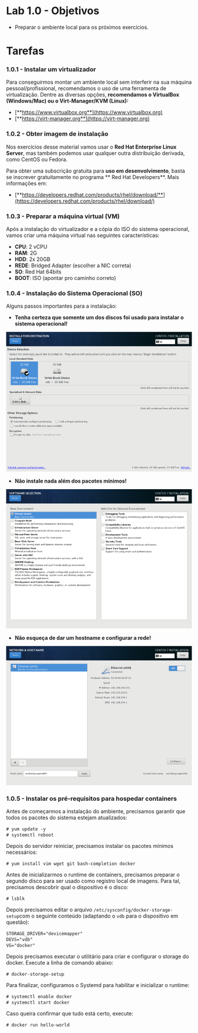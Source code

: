 # Lab 1.0 - Objetivos

* Preparar o ambiente local para os próximos exercícios.

# Tarefas

### 1.0.1 - Instalar um virtualizador

Para conseguirmos montar um ambiente local sem interferir na sua máquina pessoal/profissional, recomendamos o uso de uma ferramenta de virtualização. Dentre as diversas opções, **recomendamos o VirtualBox \(Windows/Mac\) ou o Virt-Manager/KVM \(Linux\):**

* [**https://www.virtualbox.org**](https://www.virtualbox.org)
* [**https://virt-manager.org**](https://virt-manager.org)

### 1.0.2 - Obter imagem de instalação

Nos exercícios desse material vamos usar o **Red Hat Enterprise Linux Server**, mas também podemos usar qualquer outra distribuição derivada, como CentOS ou Fedora.

Para obter uma subscrição gratuita para **uso em desenvolvimento**, basta se inscrever gratuitamente no programa ** Red Hat Developers**. Mais informações em:

* [**https://developers.redhat.com/products/rhel/download/**](https://developers.redhat.com/products/rhel/download/)

### 1.0.3 - Preparar a máquina virtual (VM)

Após a instalação do virtualizador e a cópia do ISO do sistema operacional, vamos criar uma máquina virtual nas seguintes características:

* **CPU**: 2 vCPU
* **RAM**: 2G
* **HDD**: 2x 20GB
* **REDE**: Bridged Adapter \(escolher a NIC correta\)
* **SO**: Red Hat 64bits
* **BOOT**: ISO \(apontar pro caminho correto\)

### 1.0.4 - Instalação do Sistema Operacional (SO)

Alguns passos importantes para a instalação:

* **Tenha certeza que somente um dos discos foi usado para instalar o sistema operacional!**

![](/parte1/extras/centos-install-disks.png)

* **Não instale nada além dos pacotes mínimos!**

![](/parte1/extras/centos-install-packages.png)

* **Não esqueça de dar um hostname e configurar a rede!**

![](/parte1/extras/centos-install-networking.png)

### 1.0.5 - Instalar os pré-requisitos para hospedar containers

Antes de começarmos a instalação do ambiente, precisamos garantir que todos os pacotes do sistema estejam atualizados:

```
# yum update -y
# systemctl reboot
```

Depois do servidor reiniciar, precisamos instalar os pacotes mínimos necessários:

```
# yum install vim wget git bash-completion docker
```

Antes de inicializarmos o runtime de containers, precisamos preparar o segundo disco para ser usado como registro local de imagens. Para tal, precisamos descobrir qual o dispositivo é o disco:

```
# lsblk
```

Depois precisamos editar o arquivo `/etc/sysconfig/docker-storage-setup`com o seguinte conteúdo (adaptando o `vdb` para o dispositivo em questão):

```
STORAGE_DRIVER="devicemapper"
DEVS="vdb"
VG="docker"
```

Depois precisamos executar o utilitário para criar e configurar o storage do docker. Execute a linha de comando abaixo:

```
# docker-storage-setup
```

Para finalizar, configuramos o Systemd para habilitar e inicializar o runtime:

```
# systemctl enable docker
# systemctl start docker
```

Caso queira confirmar que tudo está certo, execute:

```
# docker run hello-world
```




